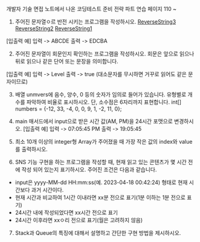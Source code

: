 개발자 기술 면접 노트에서 나온 코딩테스트 준비 전략 파트 연습
페이지 110 ~
1. 주어진 문자열ㅇ르 반전 시키는 프로그램을 작성하시오.
  [ReverseString3](./ReverseString3.java)
  [ReverseString2](./ReverseString2.java)
  [ReverseString1](./ReverseString.java)

  [입출력 예]
  입력 -> ABCDE
  출력 -> EDCBA


2. 주어진 문자열이 회문인지 확인하는 프로그램을 작성하시오. 회문은 앞으로 읽으나 뒤로 읽으나 같은 단어 또는 문장을 의미합니다. 

  [입출력 예]
  입력 -> Level
  출력 -> true
  (대소문자를 무시하면 거꾸로 읽어도 같은 문자이므로)

3. 배열 unmvers에 음수, 양수, 0 등의 숫자가 임의로 들어가 있습니다. 유형별로 개수를 파악하여 비율로 표시하시오. 단, 소수점은 6자리까지 표현합니다.
int[] numbers = {-12, 33, -4, 0, 0, 9, 1, -2, 11, 0};

4. main 매서드에서 input으로 받은 시간 값(AM, PM)을 24시간 포맷으로 변경하시오.
[입출력 예]
입력 -> 07:05:45 PM
출력 -> 19:05:45

5. 최소 10개 이상의 integer형 Array가 주어졌을 때 가장 작은 값의 index와 value를 출력하시오.

6.  SNS 기능 구현을 하는 프로그램을 작성할 때, 현재 읽고 있는 콘텐츠가 몇 시간 전에 작성 되어 있는지 표기하시오. 주어진 조건은 다음과 같습니다.
- input은 yyyy-MM-dd HH:mm:ss(예. 2023-04-18 00:42:24) 형태로 현재 시간보다 과거 시간이다.
- 현재 시간과 비교하여 1시간 이내라면 xx분 전으로 표기(1분 이하는 1분 전으로 표기)
- 24시간 내에 작성되었다면 xx시간 전으로 표기
- 24시간 이후라면 xxㅇ리 전으로 표기(월은 고려하지 않음)

7. Stack과 Queue의 특징에 대해서 설명하고 간단한 구현 방법을 제시하시오.


